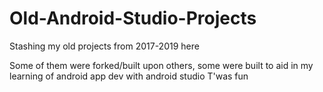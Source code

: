 # Old-Android-Studio-Projects
Stashing my old projects from 2017-2019 here  

Some of them were forked/built upon others, some were built to aid in my learning of android app dev with android studio
T'was fun
